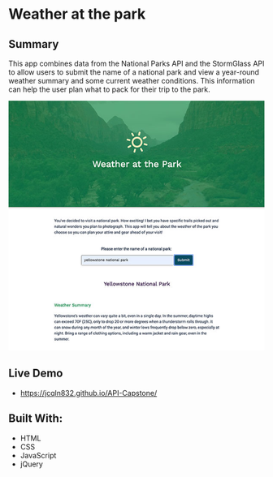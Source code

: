 # Weather at the park 

## Summary
This app combines data from the National Parks API and the StormGlass API to allow users to submit the name of a national park and view a year-round weather summary and some current weather conditions. This information can help the user plan what to pack for their trip to the park. 

![screenshot of the App](https://github.com/Jcqln832/API-Capstone/blob/master/img/park-weather-api-screenshot-600.jpg)

## Live Demo
* https://jcqln832.github.io/API-Capstone/

## Built With:
* HTML
* CSS
* JavaScript
* jQuery
